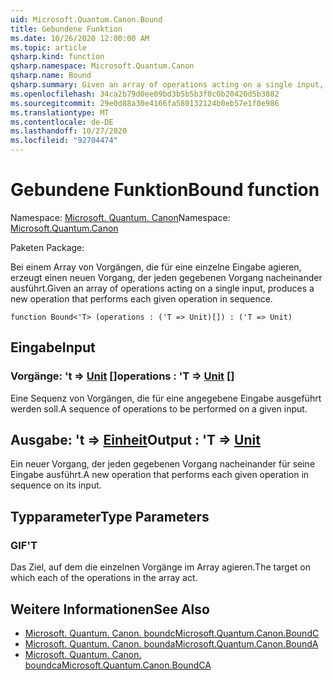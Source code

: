 ```yaml
---
uid: Microsoft.Quantum.Canon.Bound
title: Gebundene Funktion
ms.date: 10/26/2020 12:00:00 AM
ms.topic: article
qsharp.kind: function
qsharp.namespace: Microsoft.Quantum.Canon
qsharp.name: Bound
qsharp.summary: Given an array of operations acting on a single input, produces a new operation that performs each given operation in sequence.
ms.openlocfilehash: 34ca2b79d0ee09bd3b5b5b3f0c0b20420d5b3882
ms.sourcegitcommit: 29e0d88a30e4166fa580132124b0eb57e1f0e986
ms.translationtype: MT
ms.contentlocale: de-DE
ms.lasthandoff: 10/27/2020
ms.locfileid: "92704474"
---
```

# <a name="bound-function"></a><span data-ttu-id="88a60-102">Gebundene Funktion</span><span class="sxs-lookup"><span data-stu-id="88a60-102">Bound function</span></span>

<span data-ttu-id="88a60-103">Namespace: [Microsoft. Quantum. Canon](xref:Microsoft.Quantum.Canon)</span><span class="sxs-lookup"><span data-stu-id="88a60-103">Namespace: [Microsoft.Quantum.Canon](xref:Microsoft.Quantum.Canon)</span></span>

<span data-ttu-id="88a60-104">Paketen [](https://nuget.org/packages/)</span><span class="sxs-lookup"><span data-stu-id="88a60-104">Package: [](https://nuget.org/packages/)</span></span>


<span data-ttu-id="88a60-105">Bei einem Array von Vorgängen, die für eine einzelne Eingabe agieren, erzeugt einen neuen Vorgang, der jeden gegebenen Vorgang nacheinander ausführt.</span><span class="sxs-lookup"><span data-stu-id="88a60-105">Given an array of operations acting on a single input, produces a new operation that performs each given operation in sequence.</span></span>

```qsharp
function Bound<'T> (operations : ('T => Unit)[]) : ('T => Unit)
```


## <a name="input"></a><span data-ttu-id="88a60-106">Eingabe</span><span class="sxs-lookup"><span data-stu-id="88a60-106">Input</span></span>

### <a name="operations--t--unit-"></a><span data-ttu-id="88a60-107">Vorgänge: 't => [Unit](xref:microsoft.quantum.lang-ref.unit) []</span><span class="sxs-lookup"><span data-stu-id="88a60-107">operations : 'T => [Unit](xref:microsoft.quantum.lang-ref.unit) []</span></span>

<span data-ttu-id="88a60-108">Eine Sequenz von Vorgängen, die für eine angegebene Eingabe ausgeführt werden soll.</span><span class="sxs-lookup"><span data-stu-id="88a60-108">A sequence of operations to be performed on a given input.</span></span>



## <a name="output--t--unit"></a><span data-ttu-id="88a60-109">Ausgabe: 't => [Einheit](xref:microsoft.quantum.lang-ref.unit)</span><span class="sxs-lookup"><span data-stu-id="88a60-109">Output : 'T => [Unit](xref:microsoft.quantum.lang-ref.unit)</span></span> 

<span data-ttu-id="88a60-110">Ein neuer Vorgang, der jeden gegebenen Vorgang nacheinander für seine Eingabe ausführt.</span><span class="sxs-lookup"><span data-stu-id="88a60-110">A new operation that performs each given operation in sequence on its input.</span></span>

## <a name="type-parameters"></a><span data-ttu-id="88a60-111">Typparameter</span><span class="sxs-lookup"><span data-stu-id="88a60-111">Type Parameters</span></span>

### <a name="t"></a><span data-ttu-id="88a60-112">GIF</span><span class="sxs-lookup"><span data-stu-id="88a60-112">'T</span></span>

<span data-ttu-id="88a60-113">Das Ziel, auf dem die einzelnen Vorgänge im Array agieren.</span><span class="sxs-lookup"><span data-stu-id="88a60-113">The target on which each of the operations in the array act.</span></span>

## <a name="see-also"></a><span data-ttu-id="88a60-114">Weitere Informationen</span><span class="sxs-lookup"><span data-stu-id="88a60-114">See Also</span></span>

- [<span data-ttu-id="88a60-115">Microsoft. Quantum. Canon. boundc</span><span class="sxs-lookup"><span data-stu-id="88a60-115">Microsoft.Quantum.Canon.BoundC</span></span>](xref:Microsoft.Quantum.Canon.BoundC)
- [<span data-ttu-id="88a60-116">Microsoft. Quantum. Canon. bounda</span><span class="sxs-lookup"><span data-stu-id="88a60-116">Microsoft.Quantum.Canon.BoundA</span></span>](xref:Microsoft.Quantum.Canon.BoundA)
- [<span data-ttu-id="88a60-117">Microsoft. Quantum. Canon. boundca</span><span class="sxs-lookup"><span data-stu-id="88a60-117">Microsoft.Quantum.Canon.BoundCA</span></span>](xref:Microsoft.Quantum.Canon.BoundCA)